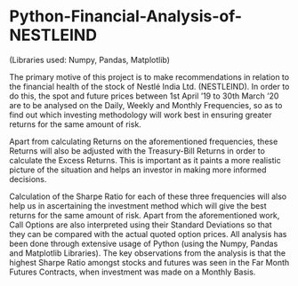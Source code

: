 # Python-Financial-Analysis-of-NESTLEIND
(Libraries used: Numpy, Pandas, Matplotlib)

The primary motive of this project is to make recommendations in relation to the financial health of the stock of Nestlé India Ltd. (NESTLEIND). In order to do this, the spot and future prices between 1st April ’19 to 30th March ’20 are to be analysed on the Daily, Weekly and Monthly Frequencies, so as to find out which investing methodology will work best in ensuring greater returns for the same amount of risk.

Apart from calculating Returns on the aforementioned frequencies, these Returns will also be adjusted with the Treasury-Bill Returns in order to calculate the Excess Returns. This is important as it paints a more realistic picture of the situation and helps an investor in making more informed decisions. 

Calculation of the Sharpe Ratio for each of these three frequencies will also help us in ascertaining the investment method which will give the best returns for the same amount of risk. Apart from the aforementioned work, Call Options are also interpreted using their Standard Deviations so that they can be compared with the actual quoted option prices. All analysis has been done through extensive usage of Python (using the Numpy, Pandas  and Matplotlib Libraries). The key observations from the analysis is that the highest Sharpe Ratio amongst stocks and futures was seen in the Far Month Futures Contracts, when investment was made on a Monthly Basis.

